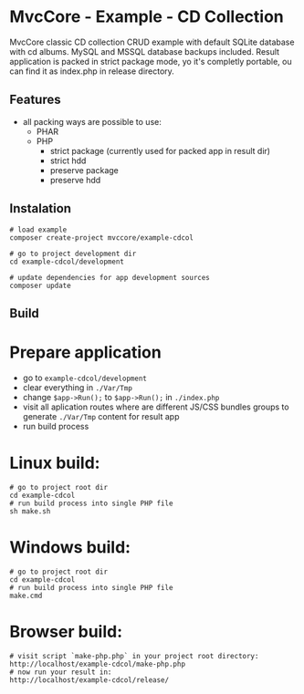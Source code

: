 # MvcCore - Example - CD Collection
MvcCore classic CD collection CRUD example with default SQLite database with cd albums.
MySQL and MSSQL database backups included. Result application is packed in strict package mode,
yo it's completly portable, ou can find it as index.php in release directory.

## Features
- all packing ways are possible to use:
	- PHAR
	- PHP
		- strict package (currently used for packed app in result dir)
		- strict hdd
		- preserve package
		- preserve hdd

## Instalation
```shell
# load example
composer create-project mvccore/example-cdcol

# go to project development dir
cd example-cdcol/development

# update dependencies for app development sources
composer update
```

## Build

# Prepare application
- go to `example-cdcol/development`
- clear everything in `./Var/Tmp`
- change `$app->Run();` to `$app->Run();` in `./index.php`
- visit all aplication routes where are different JS/CSS bundles 
  groups to generate `./Var/Tmp` content for result app
- run build process

# Linux build:
```shell
# go to project root dir
cd example-cdcol
# run build process into single PHP file
sh make.sh
```

# Windows build:
```shell
# go to project root dir
cd example-cdcol
# run build process into single PHP file
make.cmd
```

# Browser build:
```shell
# visit script `make-php.php` in your project root directory:
http://localhost/example-cdcol/make-php.php
# now run your result in:
http://localhost/example-cdcol/release/
```
